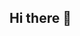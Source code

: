 ## Hi there 👋

<!--
**jiwoong5/jiwoong5** is a ✨ _special_ ✨ repository because its `README.md` (this file) appears on your GitHub profile.

Here are some ideas to get you started:

- 🔭 I’m currently working on h.p.s.(home protecting system).
- 🌱 I’m currently learning ![NodeJS](https://img.shields.io/badge/node.js-6DA55F?style=for-the-badge&logo=node.js&logoColor=white)
- 🤔 I’m looking for help with selecting next ani.
- 💬 Ask me about nothing!
- 📫 How to reach me: @ojiung3 on Instargram
- ⚡ Fun fact: big fan of totoro
-->
